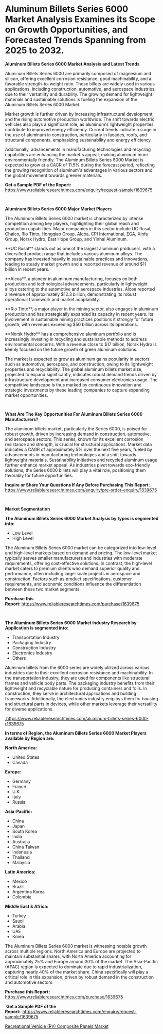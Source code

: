 <p><h1>Aluminum Billets Series 6000 Market Analysis Examines its Scope on Growth Opportunities, and Forecasted Trends Spanning from 2025 to 2032.</h1></p><p><strong>Aluminum Billets Series 6000 Market Analysis and Latest Trends</strong></p>
<p><p>Aluminum Billets Series 6000 are primarily composed of magnesium and silicon, offering excellent corrosion resistance, good machinability, and a favorable strength-to-weight ratio. These billets are widely used in various applications, including construction, automotive, and aerospace industries, due to their versatility and durability. The growing demand for lightweight materials and sustainable solutions is fueling the expansion of the Aluminum Billets Series 6000 Market.</p><p>Market growth is further driven by increasing infrastructural development and the rising automotive production worldwide. The shift towards electric vehicles also plays a significant role, as aluminum's lightweight properties contribute to improved energy efficiency. Current trends indicate a surge in the use of aluminum in construction, particularly in facades, roofs, and structural components, emphasizing sustainability and energy efficiency.</p><p>Additionally, advancements in manufacturing technologies and recycling capabilities are enhancing the market's appeal, making aluminum more environmentally friendly. The Aluminum Billets Series 6000 Market is expected to grow at a CAGR of 11.5% during the forecast period, reflecting the growing recognition of aluminum's advantages in various sectors and the global movement towards greener materials.</p></p>
<p><strong>Get a Sample PDF of the Report:&nbsp;</strong> <a href="https://www.reliableresearchtimes.com/enquiry/request-sample/1639675?utm_campaign=3556&utm_medium=2&utm_source=Github&utm_content=ia&utm_term=02042025&utm_id=aluminum-billets-series-6000">https://www.reliableresearchtimes.com/enquiry/request-sample/1639675</a></p>
<p>&nbsp;</p>
<p><strong>Aluminum Billets Series 6000 Major Market Players</strong></p>
<p><p>The Aluminum Billets Series 6000 market is characterized by intense competition among key players, highlighting their global reach and production capabilities. Major companies in this sector include UC Rusal, Chalco, Rio Tinto, Hongqiao Group, Alcoa, CPI International, EGA, Xinfa Group, Norsk Hydro, East Hope Group, and Yinhai Aluminum.</p><p>**UC Rusal** stands out as one of the largest aluminum producers, with a diversified product range that includes various aluminum alloys. The company has invested heavily in sustainable practices and innovations, leading to steady market growth and a reported revenue of around $11 billion in recent years.</p><p>**Alcoa**, a pioneer in aluminum manufacturing, focuses on both production and technological advancements, particularly in lightweight alloys catering to the automotive and aerospace industries. Alcoa reported a revenue of approximately $12.3 billion, demonstrating its robust operational framework and market adaptability.</p><p>**Rio Tinto**, a major player in the mining sector, also engages in aluminum production and has strategically expanded its capacity in recent years. Its involvement in sustainable mining practices positions it strongly for future growth, with revenues exceeding $50 billion across its operations.</p><p>**Norsk Hydro** has a comprehensive aluminum portfolio and is increasingly investing in recycling and sustainable methods to address environmental concerns. With a revenue close to $17 billion, Norsk Hydro is keenly focused on the future growth of green aluminum solutions.</p><p>The market is expected to grow as aluminum gains popularity in sectors such as automotive, aerospace, and construction, owing to its lightweight properties and recyclability. The global aluminum billets market size, projected to expand significantly, indicates robust demand trends driven by infrastructure development and increased consumer electronics usage. The competitive landscape is thus marked by continuous innovation and strategic investments by these leading companies to capture expanding market opportunities.</p></p>
<p>&nbsp;</p>
<p><strong>What Are The Key Opportunities For Aluminum Billets Series 6000 Manufacturers?</strong></p>
<p><p>The aluminum billets market, particularly the Series 6000, is poised for robust growth, driven by increasing demand in construction, automotive, and aerospace sectors. This series, known for its excellent corrosion resistance and strength, is crucial for structural applications. Market data indicates a CAGR of approximately 5% over the next five years, fueled by advancements in manufacturing technologies and a shift towards lightweight materials. Sustainability initiatives and recycled aluminum usage further enhance market appeal. As industries pivot towards eco-friendly solutions, the Series 6000 billets will play a vital role, positioning them favorably for future opportunities.</p></p>
<p><strong>Inquire or Share Your Questions If Any Before Purchasing This Report:</strong> <a href="https://www.reliableresearchtimes.com/enquiry/pre-order-enquiry/1639675?utm_campaign=3556&utm_medium=2&utm_source=Github&utm_content=ia&utm_term=02042025&utm_id=aluminum-billets-series-6000">https://www.reliableresearchtimes.com/enquiry/pre-order-enquiry/1639675</a></p>
<p>&nbsp;</p>
<p><strong>Market Segmentation</strong></p>
<p><strong>The Aluminum Billets Series 6000 Market Analysis by types is segmented into:</strong></p>
<p><ul><li>Low Level</li><li>High Level</li></ul></p>
<p><p>The Aluminum Billets Series 6000 market can be categorized into low-level and high-level markets based on demand and pricing. The low-level market typically serves smaller manufacturers and industries with moderate requirements, offering cost-effective solutions. In contrast, the high-level market caters to premium clients who demand superior quality and performance, often including large-scale projects in aerospace and construction. Factors such as product specifications, customer requirements, and economic conditions influence the differentiation between these two market segments.</p></p>
<p><strong>Purchase this Report:&nbsp;</strong><a href="https://www.reliableresearchtimes.com/purchase/1639675?utm_campaign=3556&utm_medium=2&utm_source=Github&utm_content=ia&utm_term=02042025&utm_id=aluminum-billets-series-6000">https://www.reliableresearchtimes.com/purchase/1639675</a></p>
<p>&nbsp;</p>
<p><strong>The Aluminum Billets Series 6000 Market Industry Research by Application is segmented into:</strong></p>
<p><ul><li>Transportation Industry</li><li>Packaging Industry</li><li>Construction Industry</li><li>Electronics Industry</li><li>Others</li></ul></p>
<p><p>Aluminum billets from the 6000 series are widely utilized across various industries due to their excellent corrosion resistance and machinability. In the transportation industry, they are used for components like structural frames and vehicle body parts. The packaging industry benefits from their lightweight and recyclable nature for producing containers and foils. In construction, they serve in architectural applications and building frameworks. Additionally, the electronics industry employs them for housing and structural parts in devices, while other markets leverage their versatility for diverse applications.</p></p>
<p><a href="https://www.reliableresearchtimes.com/aluminum-billets-series-6000-r1639675?utm_campaign=3556&utm_medium=2&utm_source=Github&utm_content=ia&utm_term=02042025&utm_id=aluminum-billets-series-6000">&nbsp;https://www.reliableresearchtimes.com/aluminum-billets-series-6000-r1639675</a></p>
<p><strong>In terms of Region, the Aluminum Billets Series 6000 Market Players available by Region are:</strong></p>
<p>
    <p> <strong> North America: </strong>
        <ul>
            <li>United States</li>
            <li>Canada</li>
        </ul>
        </p> 
    <p> <strong> Europe: </strong>
        <ul>
            <li>Germany</li>
            <li>France</li>
            <li>U.K.</li>
            <li>Italy</li>
            <li>Russia</li>
        </ul>
        </p> 
    <p> <strong> Asia-Pacific: </strong>
        <ul>
            <li>China</li>
            <li>Japan</li>
            <li>South Korea</li>
            <li>India</li>
            <li>Australia</li>
            <li>China Taiwan</li>
            <li>Indonesia</li>
            <li>Thailand</li>
            <li>Malaysia</li>
        </ul>
        </p> 
    <p> <strong> Latin America: </strong>
        <ul>
            <li>Mexico</li>
            <li>Brazil</li>
            <li>Argentina Korea</li>
            <li>Colombia</li>
        </ul>
        </p> 
    <p> <strong> Middle East & Africa: </strong>
        <ul>
            <li>Turkey</li>
            <li>Saudi</li>
            <li>Arabia</li>
            <li>UAE</li>
            <li>Korea</li>
        </ul>
    </p>
    </p>
<p><p>The Aluminum Billets Series 6000 market is witnessing notable growth across multiple regions. North America and Europe are projected to maintain substantial shares, with North America accounting for approximately 25% and Europe around 30% of the market. The Asia-Pacific (APAC) region is expected to dominate due to rapid industrialization, capturing nearly 40% of the market share. China specifically will play a critical role in this expansion, driven by robust demand in the construction and automotive sectors.</p></p>
<p><strong>Purchase this Report: </strong><a href="https://www.reliableresearchtimes.com/purchase/1639675?utm_campaign=3556&utm_medium=2&utm_source=Github&utm_content=ia&utm_term=02042025&utm_id=aluminum-billets-series-6000">https://www.reliableresearchtimes.com/purchase/1639675</a></p>
<p>&nbsp;<strong>Get a Sample PDF of the Report:&nbsp;&nbsp;</strong><a href="https://www.reliableresearchtimes.com/enquiry/request-sample/1639675?utm_campaign=3556&utm_medium=2&utm_source=Github&utm_content=ia&utm_term=02042025&utm_id=aluminum-billets-series-6000">https://www.reliableresearchtimes.com/enquiry/request-sample/1639675</a></p>
<p><strong></strong></p>
<p><p><a href="https://github.com/leijavaagexo/Market-Research-Report-List-1/blob/main/recreational-vehicle-rv-composite-panels-market.md?utm_campaign=3556&utm_medium=2&utm_source=Github&utm_content=ia&utm_term=02042025&utm_id=aluminum-billets-series-6000">Recreational Vehicle (RV) Composite Panels Market</a></p></p>